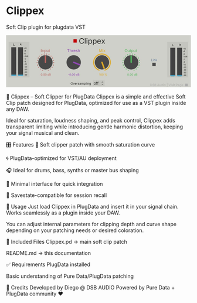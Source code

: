 # Clippex
Soft Clip plugin for plugdata VST

![Clippex GUI](gui.jpg)

🔌 Clippex – Soft Clipper for PlugData
Clippex is a simple and effective Soft Clip patch designed for PlugData, optimized for use as a VST plugin inside any DAW.

Ideal for saturation, loudness shaping, and peak control, Clippex adds transparent limiting while introducing gentle harmonic distortion, keeping your signal musical and clean.

🎛️ Features
🧪 Soft clipper patch with smooth saturation curve

🌀 PlugData-optimized for VST/AU deployment

🎧 Ideal for drums, bass, synths or master bus shaping

🐾 Minimal interface for quick integration

💾 Savestate-compatible for session recall

🧰 Usage
Just load Clippex in PlugData and insert it in your signal chain. Works seamlessly as a plugin inside your DAW.

You can adjust internal parameters for clipping depth and curve shape depending on your patching needs or desired coloration.

📁 Included Files
Clippex.pd → main soft clip patch

README.md → this documentation

✅ Requirements
PlugData installed

Basic understanding of Pure Data/PlugData patching

👤 Credits
Developed by Diego @ DSB AUDIO Powered by Pure Data + PlugData community ❤️
